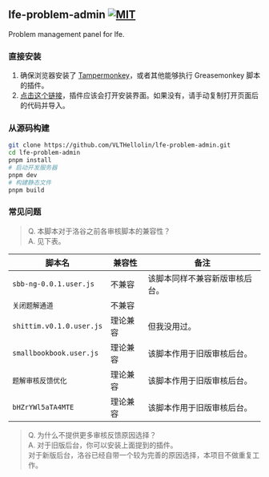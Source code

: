 ## lfe-problem-admin [![MIT](https://img.shields.io/badge/License-MIT-yellow.svg)](https://opensource.org/licenses/MIT)

Problem management panel for lfe.

### 直接安装

1. 确保浏览器安装了 [Tampermonkey](https://www.tampermonkey.net)，或者其他能够执行 Greasemonkey 脚本的插件。
2. [点击这个链接](https://github.com/VLTHellolin/lfe-problem-admin/releases/latest/download/lfe-problem-admin.user.js)，插件应该会打开安装界面。如果没有，请手动复制打开页面后的代码并导入。

### 从源码构建

```bash
git clone https://github.com/VLTHellolin/lfe-problem-admin.git
cd lfe-problem-admin
pnpm install
# 启动开发服务器
pnpm dev
# 构建静态文件
pnpm build
```

### 常见问题

> Q. 本脚本对于洛谷之前各审核脚本的兼容性？\
> A. 见下表。

| 脚本名                   | 兼容性   | 备注                           |
| ------------------------ | -------- | ------------------------------ |
| `sbb-ng-0.0.1.user.js`   | 不兼容   | 该脚本同样不兼容新版审核后台。 |
| `关闭题解通道`           | 不兼容   |
| `shittim.v0.1.0.user.js` | 理论兼容 | 但我没用过。                   |
| `smallbookbook.user.js`  | 理论兼容 | 该脚本作用于旧版审核后台。     |
| `题解审核反馈优化`       | 理论兼容 | 该脚本作用于旧版审核后台。     |
| `bHZrYWl5aTA4MTE`        | 理论兼容 | 该脚本作用于旧版审核后台。     |

> Q. 为什么不提供更多审核反馈原因选择？\
> A. 对于旧版后台，你可以安装上面提到的插件。\
> 对于新版后台，洛谷已经自带一个较为完善的原因选择，本项目不做重复工作。
